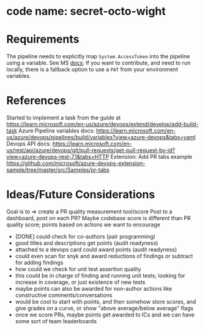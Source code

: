 code name: secret-octo-wight
=================
# Requirements
The pipeline needs to explicitly map `System.AccessToken` into the pipeline using a variable. See MS [docs](https://learn.microsoft.com/en-us/azure/devops/pipelines/build/variables?view=azure-devops&tabs=yaml#systemaccesstoken); If you want to contribute, and need to run locally, there is a fallback option to use a `PAT` from your environment variables. 


# References
Started to implement a task from the guide at https://learn.microsoft.com/en-us/azure/devops/extend/develop/add-build-task
Azure Pipeline variables docs: https://learn.microsoft.com/en-us/azure/devops/pipelines/build/variables?view=azure-devops&tabs=yaml
Devops API docs: https://learn.microsoft.com/en-us/rest/api/azure/devops/git/pull-requests/get-pull-request-by-id?view=azure-devops-rest-7.1&tabs=HTTP
Extension: Add PR tabs example https://github.com/microsoft/azure-devops-extension-sample/tree/master/src/Samples/pr-tabs

# Ideas/Future Considerations

Goal is to => create a PR quality measurement tool/score
Post to a dashboard, post on each PR? Maybe codebase score is different than PR quality score; points based on actions we want to encourage

- [DONE] could check for co-authors (pair programming)
- good titles and descriptions get points (audit readyness)
- attached to a devops card could award points (audit readyness)
- could even scan for snyk and award reductions of findings or subtract for adding findings
- how could we check for unit test assertion quality 
- this could be in charge of finding and running unit tests; looking for increase in coverage, or just existence of new tests
- maybe points can also be awarded for non-author actions like constructive comments/conversations
- would be cool to start with points, and then somehow store scores, and give grades on a curve, or show "above average/below  average" flags
- once we score PRs, maybe points get awarded to ICs and we can have some sort of team leaderboards